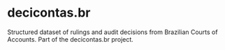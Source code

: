 # decicontas.br
Structured dataset of rulings and audit decisions from Brazilian Courts of Accounts. Part of the decicontas.br project.
